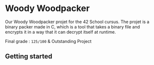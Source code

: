 # Woody Woodpacker

Our Woody Woodpacker projet for the 42 School cursus. The projet is a binary packer made in C, which is a tool that takes a binary file and encrypts it in a way that it can decrypt itself at runtime. 

Final grade : `125/100` & Outstanding Project

## Getting started


